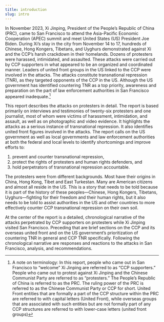 ```yaml
---
title: introduction
slug: intro
---
```

In November 2023, Xi Jinping, President of the People’s Republic of China (PRC), came to San Francisco to attend the Asia-Pacific Economic Cooperation (APEC) summit and meet United States (US) President Joe Biden. During Xi’s stay in the city from November 14 to 17, hundreds of Chinese, Hong Kongers, Tibetans, and Uyghurs demonstrated against Xi and the CCP’s harsh crackdown in their homelands. Dozens of protesters were harassed, intimidated, and assaulted. These attacks were carried out by CCP supporters in what appeared to be an organized and coordinated manner. Leaders of united front groups in the US linked to the CCP were involved in the attacks. The attacks constitute transnational repression (TNR), as they targeted opponents of the CCP in the US. Although the US government has identified countering TNR as a top priority, awareness and preparation on the part of law enforcement authorities in San Francisco appeared inadequate.[^1]

This report describes the attacks on protesters in detail. The report is based primarily on interviews and testimonies of twenty-six protesters and one journalist, most of whom were victims of harassment, intimidation, and assault, as well as on photographic and video evidence. It highlights the attacks as a serious instance of transnational repression. It also identifies united front figures involved in the attacks. The report calls on the US government as well as local governments and law enforcement authorities at both the federal and local levels to identify shortcomings and improve efforts to:
1. prevent and counter transnational repression,
2. protect the rights of protesters and human rights defenders, and
3. hold perpetrators of transnational repression accountable.

The protesters were from different backgrounds. Most have their origins in China, Hong Kong, Tibet and East Turkestan. Many are American citizens and almost all reside in the US. This is a story that needs to be told because it is part of the history of these peoples—Chinese, Hong Kongers, Tibetans, Uyghurs—fighting for their freedom and their human rights, but it also needs to be told to assist authorities in the US and other countries to more effectively counter CCP transnational repression on their own soil.

At the center of the report is a detailed, chronological narrative of the attacks perpetrated by CCP supporters on protesters while Xi Jinping visited San Francisco. Preceding that are brief sections on the CCP and its overseas united front and on the US government’s prioritization of countering TNR in general and CCP TNR specifically. Following the chronological narrative are responses and reactions to the attacks in San Francisco, analysis, and recommendations. 


[^1]: A note on terminology: In this report, people who came out in San Francisco to “welcome” Xi Jinping are referred to as “CCP supporters.” People who came out to protest against Xi Jinping and the Chinese Communist Party are referred to as “protesters.” The People’s Republic of China is referred to as the PRC. The ruling power of the PRC is referred to as the Chinese Communist Party or CCP for short. United Front entities that are formally a part of the CCP structure within the PRC are referred to with capital letters (United Front), while overseas groups that are associated with such entities but are not formally part of any CCP structures are referred to with lower-case letters (united front groups)